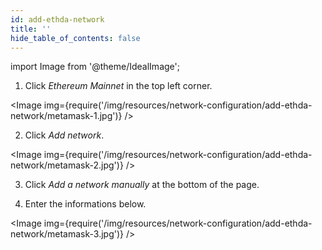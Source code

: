 ```yaml
---
id: add-ethda-network
title: ''
hide_table_of_contents: false
---
```


import Image from '@theme/IdealImage';

1. Click *Ethereum Mainnet* in the top left corner.

<Image img={require('/img/resources/network-configuration/add-ethda-network/metamask-1.jpg')} />

2. Click *Add network*.

<Image img={require('/img/resources/network-configuration/add-ethda-network/metamask-2.jpg')} />

3. Click *Add a network manually* at the bottom of the page.

4. Enter the informations below.

<Image img={require('/img/resources/network-configuration/add-ethda-network/metamask-3.jpg')} />